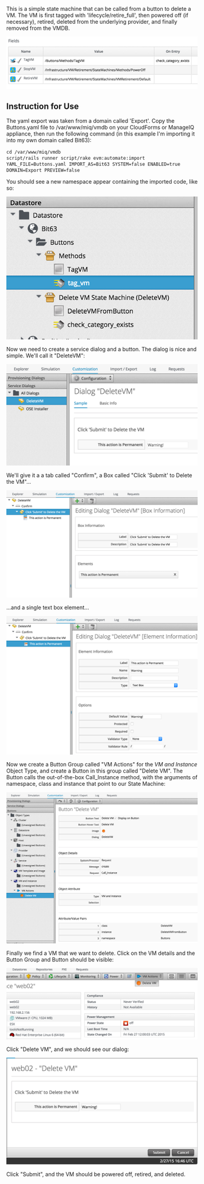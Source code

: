 This is a simple state machine that can be called from a button to delete a VM. The VM is first tagged with 'lifecycle/retire_full', then
powered off (if necessary), retired, deleted from the underlying provider, and finally removed from the VMDB.


 


![](images/state_machine.jpg)


 


## Instruction for Use

The yaml export was taken from a domain called 'Export'. Copy the Buttons.yaml file to /var/www/miq/vmdb on your CloudForms or ManageIQ
appliance, then run the following command (in this example I'm importing it into my own domain called Bit63):

```
cd /var/www/miq/vmdb
script/rails runner script/rake evm:automate:import YAML_FILE=Buttons.yaml IMPORT_AS=Bit63 SYSTEM=false ENABLED=true DOMAIN=Export PREVIEW=false
```
You should see a new namespace appear containing the imported code, like so:


 


![](images/namespace.jpg)


 


Now we need to create a service dialog and a button. The dialog is nice and simple. We'll call it "DeleteVM":




![](images/dialog_1.jpg)


 


We'll give it a a tab called "Confirm", a Box called "Click 'Submit' to Delete the VM"...


 


![](images/dialog_2.jpg)


 


...and a single text box element...


 


![](images/dialog_3.jpg)


 


Now we create a Button Group called "VM Actions" for the _VM and Instance_ Object Type, and create a Button in this
group called "Delete VM". The Button calls the out-of-the-box Call_Instance method, with the arguments of namespace,
class and instance that point to our State Machine:


 


![](images/button_creation.jpg)


 


Finally we find a VM that we want to delete. Click on the VM details and the Button Group and Button should be visible:


 


![](images/button_in_use_1.jpg)


 


Click "Delete VM", and we should see our dialog:


 


![](images/button_in_use_2.jpg)


 


Click "Submit", and the VM should be powered off, retired, and deleted.

